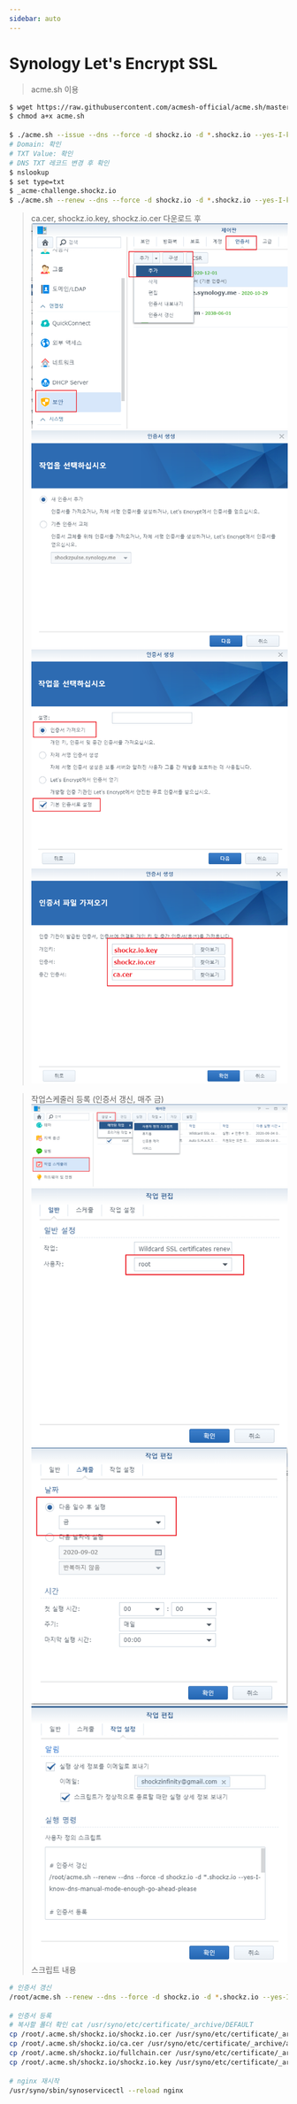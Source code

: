 ```yaml
---
sidebar: auto
---
```


# Synology Let's Encrypt SSL

> acme.sh 이용

```bash
$ wget https://raw.githubusercontent.com/acmesh-official/acme.sh/master/acme.sh
$ chmod a+x acme.sh

$ ./acme.sh --issue --dns --force -d shockz.io -d *.shockz.io --yes-I-know-dns-manual-mode-enough-go-ahead-please
# Domain: 확인
# TXT Value: 확인
# DNS TXT 레코드 변경 후 확인
$ nslookup
$ set type=txt
$ _acme-challenge.shockz.io
$ ./acme.sh --renew --dns --force -d shockz.io -d *.shockz.io --yes-I-know-dns-manual-mode-enough-go-ahead-please
```

> ca.cer, shockz.io.key, shockz.io.cer 다운로드 후
> ![1](./image/synology.ssl.1.png)  
> ![2](./image/synology.ssl.2.png)  
> ![3](./image/synology.ssl.3.png)  
> ![4](./image/synology.ssl.4.png)

> 작업스케줄러 등록 (인증서 갱신, 매주 금)
> ![5](./image/synology.ssl.5.png)  
> ![6](./image/synology.ssl.6.png)  
> ![7](./image/synology.ssl.7.png)  
> ![8](./image/synology.ssl.8.png)  
> 스크립트 내용

```bash
# 인증서 갱신
/root/acme.sh --renew --dns --force -d shockz.io -d *.shockz.io --yes-I-know-dns-manual-mode-enough-go-ahead-please

# 인증서 등록
# 복사할 폴더 확인 cat /usr/syno/etc/certificate/_archive/DEFAULT
cp /root/.acme.sh/shockz.io/shockz.io.cer /usr/syno/etc/certificate/_archive/aU6fsT/cert.pem
cp /root/.acme.sh/shockz.io/ca.cer /usr/syno/etc/certificate/_archive/aU6fsT/chain.pem
cp /root/.acme.sh/shockz.io/fullchain.cer /usr/syno/etc/certificate/_archive/aU6fsT/fullchain.pem
cp /root/.acme.sh/shockz.io/shockz.io.key /usr/syno/etc/certificate/_archive/aU6fsT/privkey.pem

# nginx 재시작
/usr/syno/sbin/synoservicectl --reload nginx
```
